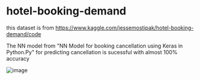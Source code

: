 # hotel-booking-demand
this dataset is from https://www.kaggle.com/jessemostipak/hotel-booking-demand/code

The NN model from "NN Model for booking cancellation using Keras in Python.Py" for predicting cancellation is sucessful with almost 100% accuracy

![image](https://user-images.githubusercontent.com/97471111/149686770-2e470cb5-9d47-4bc6-8274-3be0dd346003.png)


